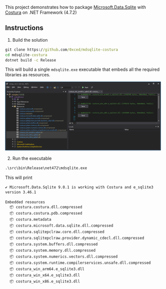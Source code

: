 This project demonstrates how to package [Microsoft.Data.Sqlite](https://learn.microsoft.com/en-us/dotnet/standard/data/sqlite/) with [Costura](https://github.com/Fody/Costura) on .NET Framework (4.7.2)

## Instructions

1. Build the solution

```cmd
git clone https://github.com/0xced/mdsqlite-costura
cd mdsqlite-costura
dotnet build -c Release
```

This will build a single `mdsqlite.exe` executable that embeds all the required libraries as resources.

![Screenshot of mdsqlite.exe opened in dnSpy showing all the embedded resources](mdsqlite_resources.png)

2. Run the executable

```cmd
.\src\bin\Release\net472\mdsqlite.exe
```

This will print

```
✔️ Microsoft.Data.Sqlite 9.0.1 is working with Costura and e_sqlite3 version 3.46.1

Embedded resources
  📦 costura.costura.dll.compressed
  📦 costura.costura.pdb.compressed
  📦 costura.metadata
  📦 costura.microsoft.data.sqlite.dll.compressed
  📦 costura.sqlitepclraw.core.dll.compressed
  📦 costura.sqlitepclraw.provider.dynamic_cdecl.dll.compressed
  📦 costura.system.buffers.dll.compressed
  📦 costura.system.memory.dll.compressed
  📦 costura.system.numerics.vectors.dll.compressed
  📦 costura.system.runtime.compilerservices.unsafe.dll.compressed
  📦 costura_win_arm64.e_sqlite3.dll
  📦 costura_win_x64.e_sqlite3.dll
  📦 costura_win_x86.e_sqlite3.dll
```

